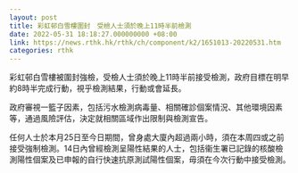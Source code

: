 ```yaml
---
layout: post
title: 彩虹邨白雪樓圍封　受檢人士須於晚上11時半前檢測
date: 2022-05-31 18:18:27.000000000 +08:00
link: https://news.rthk.hk/rthk/ch/component/k2/1651013-20220531.htm
categories: rthk
---
```


彩虹邨白雪樓被圍封強檢，受檢人士須於晚上11時半前接受檢測，政府目標在明早約8時半完成行動，視乎檢測結果，行動或會延長。

政府審視一籃子因素，包括污水檢測病毒量、相關確診個案情況、其他環境因素等，通過風險評估，決定就相關區域作出限制與檢測宣告。

任何人士於本月25日至今日期間，曾身處大廈內超過兩小時，須在本周四或之前接受強制檢測。14日內曾經檢測呈陽性結果的人士，包括衞生署已記錄的核酸檢測陽性個案及已申報的自行快速抗原測試陽性個案，毋須在今次行動中接受檢測。
